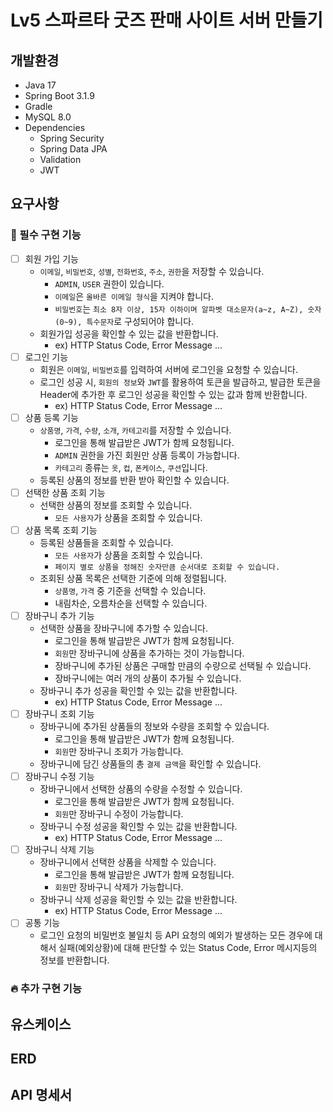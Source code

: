 # Lv5 스파르타 굿즈 판매 사이트 서버 만들기

## 개발환경
- Java 17
- Spring Boot 3.1.9
- Gradle
- MySQL 8.0
- Dependencies
    - Spring Security
    - Spring Data JPA
    - Validation
    - JWT

## 요구사항
### 🚩 필수 구현 기능
- [ ]  회원 가입 기능
    - `이메일`, `비밀번호`, `성별`, `전화번호`, `주소`, `권한`을 저장할 수 있습니다.
        - `ADMIN`, `USER` 권한이 있습니다.
        - `이메일`은  `올바른 이메일 형식`을 지켜야 합니다.
        - `비밀번호`는  `최소 8자 이상, 15자 이하이며 알파벳 대소문자(a~z, A~Z), 숫자(0~9), 특수문자`로 구성되어야 합니다.
    - 회원가입 성공을 확인할 수 있는 값을 반환합니다.
        - ex) HTTP Status Code, Error Message …
- [ ]  로그인 기능
    - 회원은 `이메일`, `비밀번호`를 입력하여 서버에 로그인을 요청할 수 있습니다.
    - 로그인 성공 시, `회원의 정보`와 `JWT`를 활용하여 토큰을 발급하고,
      발급한 토큰을 Header에 추가한 후 로그인 성공을 확인할 수 있는 값과 함께 반환합니다.
        - ex) HTTP Status Code, Error Message …
- [ ]  상품 등록 기능
    - `상품명`, `가격`, `수량`, `소개`, `카테고리`를 저장할 수 있습니다.
        - 로그인을 통해 발급받은 JWT가 함께 요청됩니다.
        - `ADMIN` 권한을 가진 회원만 상품 등록이 가능합니다.
        - `카테고리` 종류는 `옷`, `컵`, `폰케이스`, `쿠션`입니다.
    - 등록된 상품의 정보를 반환 받아 확인할 수 있습니다.
- [ ]  선택한 상품 조회 기능
    - 선택한 상품의 정보를 조회할 수 있습니다.
        - `모든 사용자`가 상품을 조회할 수 있습니다.
- [ ]  상품 목록 조회 기능
    - 등록된 상품들을 조회할 수 있습니다.
        - `모든 사용자`가 상품을 조회할 수 있습니다.
        - `페이지 별로 상품을 정해진 숫자만큼 순서대로 조회할 수 있습니다.`
    - 조회된 상품 목록은 선택한 기준에 의해 정렬됩니다.
        - `상품명`, `가격` 중 기준을 선택할 수 있습니다.
        - 내림차순, 오름차순을 선택할 수 있습니다.
- [ ]  장바구니 추가 기능
    - 선택한 상품을 장바구니에 추가할 수 있습니다.
        - 로그인을 통해 발급받은 JWT가 함께 요청됩니다.
        - `회원`만 장바구니에 상품을 추가하는 것이 가능합니다.
        - 장바구니에 추가된 상품은 구매할 만큼의 수량으로 선택될 수 있습니다.
        - 장바구니에는 여러 개의 상품이 추가될 수 있습니다.
    - 장바구니 추가 성공을 확인할 수 있는 값을 반환합니다.
        - ex) HTTP Status Code, Error Message …
- [ ]  장바구니 조회 기능
    - 장바구니에 추가된 상품들의 정보와 수량을 조회할 수 있습니다.
        - 로그인을 통해 발급받은 JWT가 함께 요청됩니다.
        - `회원`만 장바구니 조회가 가능합니다.
    - 장바구니에 담긴 상품들의 총 `결제 금액`을 확인할 수 있습니다.
- [ ]  장바구니 수정 기능
    - 장바구니에서 선택한 상품의 수량을 수정할 수 있습니다.
        - 로그인을 통해 발급받은 JWT가 함께 요청됩니다.
        - `회원`만 장바구니 수정이 가능합니다.
    - 장바구니 수정 성공을 확인할 수 있는 값을 반환합니다.
        - ex) HTTP Status Code, Error Message …
- [ ]  장바구니 삭제 기능
    - 장바구니에서 선택한 상품을 삭제할 수 있습니다.
        - 로그인을 통해 발급받은 JWT가 함께 요청됩니다.
        - `회원`만 장바구니 삭제가 가능합니다.
    - 장바구니 삭제 성공을 확인할 수 있는 값을 반환합니다.
        - ex) HTTP Status Code, Error Message …
- [ ]  공통 기능
    - 로그인 요청의 비밀번호 불일치 등 API 요청의 예외가 발생하는 모든 경우에 대해서 실패(예외상황)에 대해 판단할 수 있는 Status Code, Error 메시지등의 정보를 반환합니다.

### 🔥 추가 구현 기능

## 유스케이스

## ERD

## API 명세서